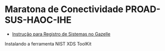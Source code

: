 # Maratona de Conectividade PROAD-SUS-HAOC-IHE


* [Instrução para Registro de Sistemas no Gazelle](Technical%20Instructions/tech_inst-1.md)

Instalando a ferramenta NIST XDS ToolKit
